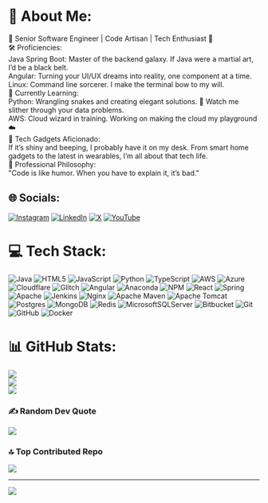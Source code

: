 # 💫 About Me:
🚀 Senior Software Engineer | Code Artisan | Tech Enthusiast 🌟<br>🛠️ Proficiencies:<br>Java Spring Boot: Master of the backend galaxy. If Java were a martial art, I’d be a black belt.<br>Angular: Turning your UI/UX dreams into reality, one component at a time.<br>Linux: Command line sorcerer. I make the terminal bow to my will.<br>🧠 Currently Learning:<br>Python: Wrangling snakes and creating elegant solutions. 🐍 Watch me slither through your data problems.<br>AWS: Cloud wizard in training. Working on making the cloud my playground ☁️<br>🤖 Tech Gadgets Aficionado:<br>If it’s shiny and beeping, I probably have it on my desk. From smart home gadgets to the latest in wearables, I’m all about that tech life.<br>💼 Professional Philosophy:<br>"Code is like humor. When you have to explain it, it’s bad."


## 🌐 Socials:
[![Instagram](https://img.shields.io/badge/Instagram-%23E4405F.svg?logo=Instagram&logoColor=white)](https://instagram.com/https.avadhut) [![LinkedIn](https://img.shields.io/badge/LinkedIn-%230077B5.svg?logo=linkedin&logoColor=white)](https://linkedin.com/in/AvadhutKumbhar) [![X](https://img.shields.io/badge/X-black.svg?logo=X&logoColor=white)](https://x.com/AvadhutKumbhar5) [![YouTube](https://img.shields.io/badge/YouTube-%23FF0000.svg?logo=YouTube&logoColor=white)](https://youtube.com/@avadhutkumbhar5936) 

# 💻 Tech Stack:
![Java](https://img.shields.io/badge/java-%23ED8B00.svg?style=flat&logo=openjdk&logoColor=white) ![HTML5](https://img.shields.io/badge/html5-%23E34F26.svg?style=flat&logo=html5&logoColor=white) ![JavaScript](https://img.shields.io/badge/javascript-%23323330.svg?style=flat&logo=javascript&logoColor=%23F7DF1E) ![Python](https://img.shields.io/badge/python-3670A0?style=flat&logo=python&logoColor=ffdd54) ![TypeScript](https://img.shields.io/badge/typescript-%23007ACC.svg?style=flat&logo=typescript&logoColor=white) ![AWS](https://img.shields.io/badge/AWS-%23FF9900.svg?style=flat&logo=amazon-aws&logoColor=white) ![Azure](https://img.shields.io/badge/azure-%230072C6.svg?style=flat&logo=microsoftazure&logoColor=white) ![Cloudflare](https://img.shields.io/badge/Cloudflare-F38020?style=flat&logo=Cloudflare&logoColor=white) ![Glitch](https://img.shields.io/badge/glitch-%233333FF.svg?style=flat&logo=glitch&logoColor=white) ![Angular](https://img.shields.io/badge/angular-%23DD0031.svg?style=flat&logo=angular&logoColor=white) ![Anaconda](https://img.shields.io/badge/Anaconda-%2344A833.svg?style=flat&logo=anaconda&logoColor=white) ![NPM](https://img.shields.io/badge/NPM-%23CB3837.svg?style=flat&logo=npm&logoColor=white) ![React](https://img.shields.io/badge/react-%2320232a.svg?style=flat&logo=react&logoColor=%2361DAFB) ![Spring](https://img.shields.io/badge/spring-%236DB33F.svg?style=flat&logo=spring&logoColor=white) ![Apache](https://img.shields.io/badge/apache-%23D42029.svg?style=flat&logo=apache&logoColor=white) ![Jenkins](https://img.shields.io/badge/jenkins-%232C5263.svg?style=flat&logo=jenkins&logoColor=white) ![Nginx](https://img.shields.io/badge/nginx-%23009639.svg?style=flat&logo=nginx&logoColor=white) ![Apache Maven](https://img.shields.io/badge/Apache%20Maven-C71A36?style=flat&logo=Apache%20Maven&logoColor=white) ![Apache Tomcat](https://img.shields.io/badge/apache%20tomcat-%23F8DC75.svg?style=flat&logo=apache-tomcat&logoColor=black) ![Postgres](https://img.shields.io/badge/postgres-%23316192.svg?style=flat&logo=postgresql&logoColor=white) ![MongoDB](https://img.shields.io/badge/MongoDB-%234ea94b.svg?style=flat&logo=mongodb&logoColor=white) ![Redis](https://img.shields.io/badge/redis-%23DD0031.svg?style=flat&logo=redis&logoColor=white) ![MicrosoftSQLServer](https://img.shields.io/badge/Microsoft%20SQL%20Server-CC2927?style=flat&logo=microsoft%20sql%20server&logoColor=white) ![Bitbucket](https://img.shields.io/badge/bitbucket-%230047B3.svg?style=flat&logo=bitbucket&logoColor=white) ![Git](https://img.shields.io/badge/git-%23F05033.svg?style=flat&logo=git&logoColor=white) ![GitHub](https://img.shields.io/badge/github-%23121011.svg?style=flat&logo=github&logoColor=white) ![Docker](https://img.shields.io/badge/docker-%230db7ed.svg?style=flat&logo=docker&logoColor=white)
# 📊 GitHub Stats:
![](https://github-readme-stats.vercel.app/api?username=avadhutK29&theme=dark&hide_border=false&include_all_commits=true&count_private=true)<br/>
![](https://github-readme-streak-stats.herokuapp.com/?user=avadhutK29&theme=dark&hide_border=false)<br/>
![](https://github-readme-stats.vercel.app/api/top-langs/?username=avadhutK29&theme=dark&hide_border=false&include_all_commits=true&count_private=true&layout=compact)

### ✍️ Random Dev Quote
![](https://quotes-github-readme.vercel.app/api?type=horizontal&theme=radical)

### 🔝 Top Contributed Repo
![](https://github-contributor-stats.vercel.app/api?username=avadhutK29&limit=5&theme=dark&combine_all_yearly_contributions=true)

---
[![](https://visitcount.itsvg.in/api?id=avadhutK29&icon=0&color=1)](https://visitcount.itsvg.in)
